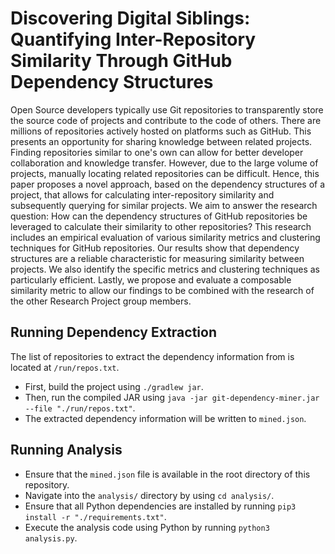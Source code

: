 # Discovering Digital Siblings: Quantifying Inter-Repository Similarity Through GitHub Dependency Structures
Open Source developers typically use Git repositories to transparently store the source code of projects and contribute to the code of others. There are millions of repositories actively hosted on platforms such as GitHub. This presents an opportunity for sharing knowledge between related projects. Finding repositories similar to one's own can allow for better developer collaboration and knowledge transfer. However, due to the large volume of projects, manually locating related repositories can be difficult. Hence, this paper proposes a novel approach, based on the dependency structures of a project, that allows for calculating inter-repository similarity and subsequently querying for similar projects. We aim to answer the research question: How can the dependency structures of GitHub repositories be leveraged to calculate their similarity to other repositories? This research includes an empirical evaluation of various similarity metrics and clustering techniques for GitHub repositories. Our results show that dependency structures are a reliable characteristic for measuring similarity between projects. We also identify the specific metrics and clustering techniques as particularly efficient. Lastly, we propose and evaluate a composable similarity metric to allow our findings to be combined with the research of the other Research Project group members.

## Running Dependency Extraction
The list of repositories to extract the dependency information from is located at `/run/repos.txt`.
- First, build the project using `./gradlew jar`.
- Then, run the compiled JAR using `java -jar git-dependency-miner.jar --file "./run/repos.txt"`.
- The extracted dependency information will be written to `mined.json`.

## Running Analysis
- Ensure that the `mined.json` file is available in the root directory of this repository.
- Navigate into the `analysis/` directory by using `cd analysis/`.
- Ensure that all Python dependencies are installed by running `pip3 install -r "./requirements.txt"`.
- Execute the analysis code using Python by running `python3 analysis.py`. 
